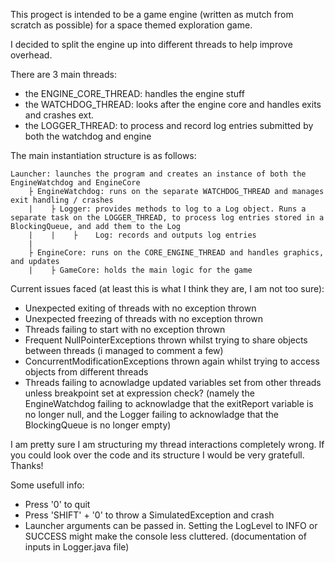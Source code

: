 This progect is intended to be a game engine (written as mutch from scratch as possible) for a space themed exploration game.

I decided to split the engine up into different threads to help improve overhead.

There are 3 main threads:
- the ENGINE_CORE_THREAD: handles the engine stuff
- the WATCHDOG_THREAD: looks after the engine core and handles exits and crashes ext.
- the LOGGER_THREAD: to process and record log entries submitted by both the watchdog and engine

The main instantiation structure is as follows:

    Launcher: launches the program and creates an instance of both the EngineWatchdog and EngineCore
        ├ EngineWatchdog: runs on the separate WATCHDOG_THREAD and manages exit handling / crashes
        |    ├ Logger: provides methods to log to a Log object. Runs a separate task on the LOGGER_THREAD, to process log entries stored in a BlockingQueue, and add them to the Log
        |    |    ├    Log: records and outputs log entries
        |
        ├ EngineCore: runs on the CORE_ENGINE_THREAD and handles graphics, and updates
        |    ├ GameCore: holds the main logic for the game

Current issues faced (at least this is what I think they are, I am not too sure):
- Unexpected exiting of threads with no exception thrown
- Unexpected freezing of threads with no exception thrown
- Threads failing to start with no exception thrown
- Frequent NullPointerExceptions thrown whilst trying to share objects between threads (i managed to comment a few)
- ConcurrentModificationExceptions thrown again whilst trying to access objects from different threads
- Threads failing to acnowladge updated variables set from other threads unless breakpoint set at expression check? (namely the EngineWatchdog failing to acknowladge that the exitReport variable is no longer null, and the Logger failing to acknowladge that the BlockingQueue is no longer empty)

I am pretty sure I am structuring my thread interactions completely wrong. If you could look over the code and its structure I would be very gratefull. Thanks!

Some usefull info:
- Press '0' to quit
- Press 'SHIFT' + '0' to throw a SimulatedException and crash
- Launcher arguments can be passed in. Setting the LogLevel to INFO or SUCCESS might make the console less cluttered. (documentation of inputs in Logger.java file)
